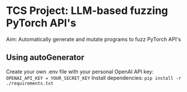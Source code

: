 # TCS Project: LLM-based fuzzing PyTorch API's

Aim: Automatically generate and mutate programs to fuzz PyTorch API's

## Using autoGenerator
Create your own .env file with your personal OpenAI API key:
``` OPENAI_API_KEY = YOUR_SECRET_KEY ```
Install dependencies:
``` pip install -r ./requirements.txt ``` 
